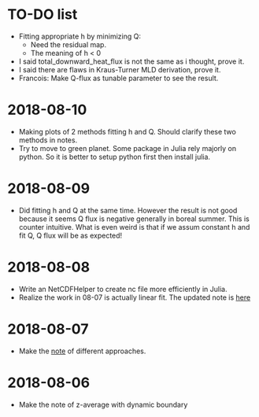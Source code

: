 
# TO-DO list

- Fitting appropriate h by minimizing Q:
  - Need the residual map.
  - The meaning of h < 0
- I said total_downward_heat_flux is not the same as i thought, prove it.
- I said there are flaws in Kraus-Turner MLD derivation, prove it.
- Francois: Make Q-flux as tunable parameter to see the result.


# 2018-08-10
- Making plots of 2 methods fitting h and Q. Should clarify these two methods in notes.
- Try to move to green planet. Some package in Julia rely majorly on python. So it is better to setup python first then install julia.

# 2018-08-09
- Did fitting h and Q at the same time. However the result is not good because it seems Q flux is negative generally in boreal summer. This is counter intuitive. What is even weird is that if we assum constant h and fit Q, Q flux will be as expected!


# 2018-08-08
- Write an NetCDFHelper to create nc file more efficiently in Julia.
- Realize the work in 08-07 is actually linear fit. The updated note is [here](https://www.sharelatex.com/read/ffhwmpjxwbht)

# 2018-08-07

- Make the [note](https://www.sharelatex.com/read/ywkvvgyzbmfn) of different approaches.
  

# 2018-08-06

- Make the note of z-average with dynamic boundary


